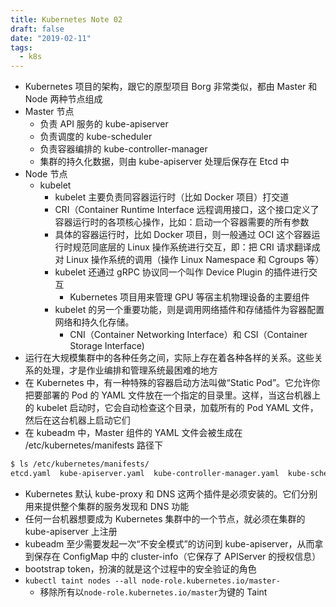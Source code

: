 ```yaml
---
title: Kubernetes Note 02
draft: false
date: "2019-02-11"
tags:
  - k8s
---
```


- Kubernetes 项目的架构，跟它的原型项目 Borg 非常类似，都由 Master 和 Node 两种节点组成
- Master 节点
  - 负责 API 服务的 kube-apiserver
  - 负责调度的 kube-scheduler
  - 负责容器编排的 kube-controller-manager
  - 集群的持久化数据，则由 kube-apiserver 处理后保存在 Etcd 中
- Node 节点
  - kubelet
    - kubelet 主要负责同容器运行时（比如 Docker 项目）打交道
    - CRI（Container Runtime Interface 远程调用接口，这个接口定义了容器运行时的各项核心操作，比如：启动一个容器需要的所有参数
    - 具体的容器运行时，比如 Docker 项目，则一般通过 OCI 这个容器运行时规范同底层的 Linux 操作系统进行交互，即：把 CRI 请求翻译成对 Linux 操作系统的调用（操作 Linux Namespace 和 Cgroups 等）
    - kubelet 还通过 gRPC 协议同一个叫作 Device Plugin 的插件进行交互
      - Kubernetes 项目用来管理 GPU 等宿主机物理设备的主要组件
    - kubelet 的另一个重要功能，则是调用网络插件和存储插件为容器配置网络和持久化存储。
      - CNI（Container Networking Interface）和 CSI（Container Storage Interface)
- 运行在大规模集群中的各种任务之间，实际上存在着各种各样的关系。这些关系的处理，才是作业编排和管理系统最困难的地方
- 在 Kubernetes 中，有一种特殊的容器启动方法叫做“Static Pod”。它允许你把要部署的 Pod 的 YAML 文件放在一个指定的目录里。这样，当这台机器上的 kubelet 启动时，它会自动检查这个目录，加载所有的 Pod YAML 文件，然后在这台机器上启动它们
- 在 kubeadm 中，Master 组件的 YAML 文件会被生成在 /etc/kubernetes/manifests 路径下

```bash
$ ls /etc/kubernetes/manifests/
etcd.yaml  kube-apiserver.yaml  kube-controller-manager.yaml  kube-scheduler.yaml
```

- Kubernetes 默认 kube-proxy 和 DNS 这两个插件是必须安装的。它们分别用来提供整个集群的服务发现和 DNS 功能
- 任何一台机器想要成为 Kubernetes 集群中的一个节点，就必须在集群的 kube-apiserver 上注册
- kubeadm 至少需要发起一次“不安全模式”的访问到 kube-apiserver，从而拿到保存在 ConfigMap 中的 cluster-info（它保存了 APIServer 的授权信息）
- bootstrap token，扮演的就是这个过程中的安全验证的角色
- `kubectl taint nodes --all node-role.kubernetes.io/master-`
  - 移除所有以`node-role.kubernetes.io/master`为键的 Taint
